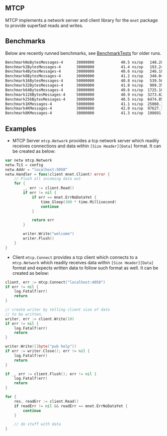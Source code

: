 MTCP
-------
MTCP implements a network server and client library for the `mnet` package to provide superfast reads and writes.

## Benchmarks

Below are recently runned benchmarks, see [BenchmarkTests](./benchmark.txt) for older runs.

```bash
BenchmarkNoBytesMessages-4    	30000000	        40.5 ns/op	 148.28 MB/s	       0 B/op	       0 allocs/op
Benchmark2BytesMessages-4     	30000000	        41.4 ns/op	 193.24 MB/s	       0 B/op	       0 allocs/op
Benchmark4BytesMessages-4     	30000000	        40.6 ns/op	 246.18 MB/s	       0 B/op	       0 allocs/op
Benchmark8BytesMessages-4     	30000000	        41.2 ns/op	 340.04 MB/s	       0 B/op	       0 allocs/op
Benchmark16BytesMessages-4    	50000000	        40.8 ns/op	 539.56 MB/s	       0 B/op	       0 allocs/op
Benchmark32BytesMessages-4    	30000000	        41.8 ns/op	 909.35 MB/s	       0 B/op	       0 allocs/op
Benchmark64BytesMessages-4    	30000000	        40.6 ns/op	1725.10 MB/s	       0 B/op	       0 allocs/op
Benchmark128BytesMessages-4   	50000000	        40.9 ns/op	3273.82 MB/s	       0 B/op	       0 allocs/op
Benchmark256BytesMessages-4   	30000000	        40.5 ns/op	6474.85 MB/s	       0 B/op	       0 allocs/op
Benchmark1KMessages-4         	50000000	        41.1 ns/op	25060.10 MB/s	       0 B/op	       0 allocs/op
Benchmark4KMessages-4         	30000000	        42.0 ns/op	97627.75 MB/s	       0 B/op	       0 allocs/op
Benchmark8KMessages-4         	30000000	        41.3 ns/op	198691.27 MB/s	       0 B/op	       0 allocs/op

```

## Examples

- MTCP Server
`mtcp.Network` provides a tcp network server which readily receives connections and data within `[Size Header][Data]` format. It can be created as below:

```go
var netw mtcp.Network
netw.TLS = config
netw.Addr = "localhost:5050"
netw.Handler = func(client mnet.Client) error {
    // Flush all incoming data out
    for {
        _, err := client.Read()
        if err != nil {
            if err == mnet.ErrNoDataYet {
                time.Sleep(300 * time.Millisecond)
                continue
            }

            return err
        }

        writer.Write("welcome")
        writer.Flush()
    }
}

```

- Client
`mtcp.Connect` provides a tcp client which connects to a `mtcp.Network` which readily receives data within `[Size Header][Data]` format and expects written data to follow such format as well. It can be created as below:

```go
client, err := mtcp.Connect("localhost:4050")
if err != nil {
    log.Fatalf(err)
    return
}

// create writer by telling client size of data
// to be written.
writer, err := client.Write(10)
if err != nil {
    log.Fatalf(err)
    return
}

writer.Write([]byte("pub help"))
if err := writer.Close(); err != nil {
    log.Fatalf(err)
    return
}

if _, err := client.Flush(); err != nil {
    log.Fatalf(err)
    return
}

for {
    res, readErr := client.Read()
    if readErr != nil && readErr == mnet.ErrNoDataYet {
        continue
    }

    // do stuff with data
}
```